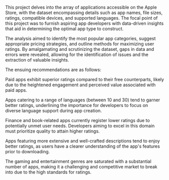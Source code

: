 This project delves into the array of applications accessible on the Apple Store, with the dataset encompassing details such as app names, file sizes, ratings, compatible devices, and supported languages. The focal point of this project was to furnish aspiring app developers with data-driven insights that aid in determining the optimal app type to construct.

The analysis aimed to identify the most popular app categories, suggest appropriate pricing strategies, and outline methods for maximizing user ratings. By amalgamating and scrutinizing the dataset, gaps in data and errors were revealed, allowing for the identification of issues and the extraction of valuable insights.

The ensuing recommendations are as follows:

Paid apps exhibit superior ratings compared to their free counterparts, likely due to the heightened engagement and perceived value associated with paid apps.

Apps catering to a range of languages (between 10 and 30) tend to garner better ratings, underlining the importance for developers to focus on diverse language support during app creation.

Finance and book-related apps currently register lower ratings due to potentially unmet user needs. Developers aiming to excel in this domain must prioritize quality to attain higher ratings.

Apps featuring more extensive and well-crafted descriptions tend to enjoy better ratings, as users have a clearer understanding of the app's features prior to downloading.

The gaming and entertainment genres are saturated with a substantial number of apps, making it a challenging and competitive market to break into due to the high standards for ratings.
